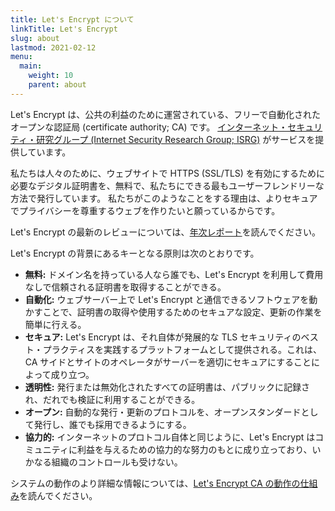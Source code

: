 ```yaml
---
title: Let's Encrypt について
linkTitle: Let's Encrypt
slug: about
lastmod: 2021-02-12
menu:
  main:
    weight: 10
    parent: about
---
```


Let's Encrypt は、公共の利益のために運営されている、フリーで自動化されたオープンな認証局 (certificate authority; CA) です。 [インターネット・セキュリティ・研究グループ (Internet Security Research Group; ISRG)](https://www.abetterinternet.org/) がサービスを提供しています。

私たちは人々のために、ウェブサイトで HTTPS (SSL/TLS) を有効にするために必要なデジタル証明書を、無料で、私たちにできる最もユーザーフレンドリーな方法で発行しています。 私たちがこのようなことをする理由は、よりセキュアでプライバシーを尊重するウェブを作りたいと願っているからです。

Let's Encrypt の最新のレビューについては、[年次レポート](https://www.abetterinternet.org/annual-reports/)を読んでください。

Let's Encrypt の背景にあるキーとなる原則は次のとおりです。

* **無料:** ドメイン名を持っている人なら誰でも、Let's Encrypt を利用して費用なしで信頼される証明書を取得することができる。
* **自動化:** ウェブサーバー上で Let's Encrypt と通信できるソフトウェアを動かすことで、証明書の取得や使用するためのセキュアな設定、更新の作業を簡単に行える。
* **セキュア:** Let's Encrypt は、それ自体が発展的な TLS セキュリティのベスト・プラクティスを実践するプラットフォームとして提供される。これは、CA サイドとサイトのオペレータがサーバーを適切にセキュアにすることによって成り立つ。
* **透明性:** 発行または無効化されたすべての証明書は、パブリックに記録され、だれでも検証に利用することができる。
* **オープン:** 自動的な発行・更新のプロトコルを、オープンスタンダードとして発行し、誰でも採用できるようにする。
* **協力的:** インターネットのプロトコル自体と同じように、Let's Encrypt はコミュニティに利益を与えるための協力的な努力のもとに成り立っており、いかなる組織のコントロールも受けない。

システムの動作のより詳細な情報については、[Let's Encrypt CA の動作の仕組み](/how-it-works)を読んでください。
